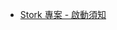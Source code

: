 - [Stork 專案 - 啟動須知](https://github.com/5xDisco/Docs/blob/master/Stork%20%E5%B0%88%E6%A1%88%20-%20%E5%95%9F%E5%8B%95%E9%A0%88%E7%9F%A5.md)
